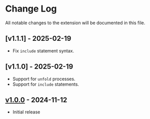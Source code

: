 # Change Log

All notable changes to the extension will be documented in this file.

## [v1.1.1] - 2025-02-19

- Fix `include` statement syntax.

## [v1.1.0] - 2025-02-19

- Support for `unfold` processes.
- Support for `include` statements.

## [v1.0.0] - 2024-11-12

- Initial release

[v1.0.0]: https://github.com/RiscadoA/vscode-class/releases/tag/v1.0.0
